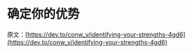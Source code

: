 # 确定你的优势

原文：[https://dev.to/conw_y/identifying-your-strengths-4gd6](https://dev.to/conw_y/identifying-your-strengths-4gd6)